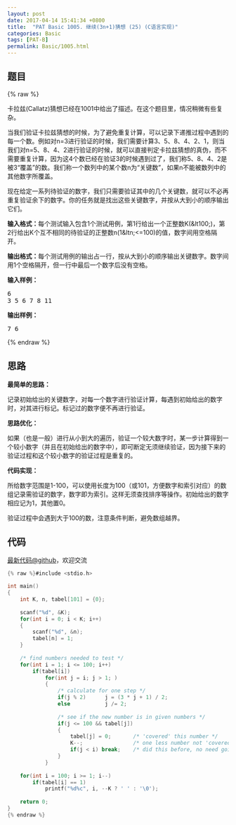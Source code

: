 ```yaml
---
layout: post
date: 2017-04-14 15:41:34 +0800
title:  "PAT Basic 1005. 继续(3n+1)猜想 (25) (C语言实现)"
categories: Basic
tags: [PAT-B]
permalink: Basic/1005.html
---
```


## 题目

{% raw %}<div id="problemContent">
<p>卡拉兹(Callatz)猜想已经在1001中给出了描述。在这个题目里，情况稍微有些复杂。</p>
<p>当我们验证卡拉兹猜想的时候，为了避免重复计算，可以记录下递推过程中遇到的每一个数。例如对n=3进行验证的时候，我们需要计算3、5、8、4、2、1，则当我们对n=5、8、4、2进行验证的时候，就可以直接判定卡拉兹猜想的真伪，而不需要重复计算，因为这4个数已经在验证3的时候遇到过了，我们称5、8、4、2是被3“覆盖”的数。我们称一个数列中的某个数n为“关键数”，如果n不能被数列中的其他数字所覆盖。</p>
<p>现在给定一系列待验证的数字，我们只需要验证其中的几个关键数，就可以不必再重复验证余下的数字。你的任务就是找出这些关键数字，并按从大到小的顺序输出它们。</p>
<p><b>输入格式：</b>每个测试输入包含1个测试用例，第1行给出一个正整数K(&amp;lt100;)，第2行给出K个互不相同的待验证的正整数n(1&amp;ltn;&lt;=100)的值，数字间用空格隔开。</p>
<p><b>输出格式：</b>每个测试用例的输出占一行，按从大到小的顺序输出关键数字。数字间用1个空格隔开，但一行中最后一个数字后没有空格。</p>
<b>输入样例：</b><pre>
6
3 5 6 7 8 11
</pre>
<b>输出样例：</b><pre>
7 6
</pre>
</div>{% endraw %}

## 思路

**最简单的思路：**

记录初始给出的关键数字，对每一个数字进行验证计算，每遇到初始给出的数字时，对其进行标记。标记过的数字便不再进行验证。

**思路优化：**

如果（也是一般）进行从小到大的遍历，验证一个较大数字时，某一步计算得到一个较小数字（并且在初始给出的数字中），即可断定无须继续验证，因为接下来的验证过程和这个较小数字的验证过程是重复的。

**代码实现：**

所给数字范围是1-100，可以使用长度为100（或101，方便数字和索引对应）的数组记录需验证的数字，数字即为索引。这样无须查找排序等操作。初始给出的数字相应记为1，其他置0。

验证过程中会遇到大于100的数，注意条件判断，避免数组越界。


## 代码

[最新代码@github](https://github.com/OliverLew/PAT/blob/master/PATBasic/1005.c)，欢迎交流
```c
{% raw %}#include <stdio.h>

int main()
{
    int K, n, tabel[101] = {0};
    
    scanf("%d", &K);
    for(int i = 0; i < K; i++)
    {
        scanf("%d", &n);
        tabel[n] = 1;
    }
    
    /* find numbers needed to test */
    for(int i = 1; i <= 100; i++) 
        if(tabel[i])
            for(int j = i; j > 1; )
            {
                /* calculate for one step */
                if(j % 2)      j = (3 * j + 1) / 2;
                else           j /= 2;
                
                /* see if the new number is in given numbers */
                if(j <= 100 && tabel[j])
                {
                    tabel[j] = 0;       /* 'covered' this number */
                    K--;                /* one less number not 'covered' */
                    if(j < i) break;    /* did this before, no need going on */
                }
            }
    
    for(int i = 100; i >= 1; i--) 
        if(tabel[i] == 1)
            printf("%d%c", i, --K ? ' ' : '\0');
    
    return 0;
}
{% endraw %}
```